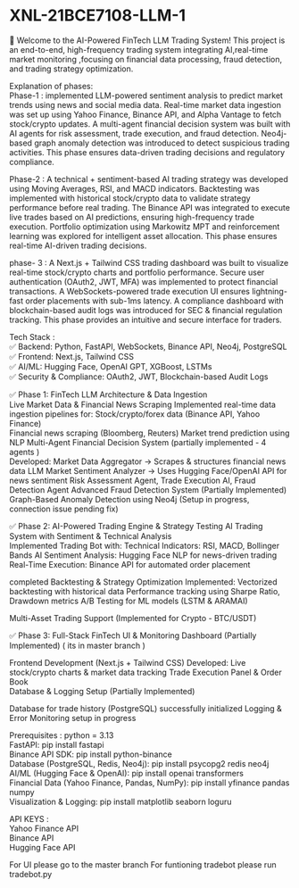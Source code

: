 # XNL-21BCE7108-LLM-1
🚀 Welcome to the AI-Powered FinTech LLM Trading System!
This project is an end-to-end, high-frequency trading system integrating AI,real-time market monitoring ,focusing on financial data processing, fraud detection, and trading strategy optimization.

Explanation of phases:  
Phase-1 : implemented LLM-powered sentiment analysis to predict market trends using news and social media data. Real-time market data ingestion was set up using Yahoo Finance, Binance API, and Alpha Vantage to fetch stock/crypto updates. A multi-agent financial decision system was built with AI agents for risk assessment, trade execution, and fraud detection. Neo4j-based graph anomaly detection was introduced to detect suspicious trading activities. This phase ensures data-driven trading decisions and regulatory compliance.

Phase-2 : A technical + sentiment-based AI trading strategy was developed using Moving Averages, RSI, and MACD indicators. Backtesting was implemented with historical stock/crypto data to validate strategy performance before real trading. The Binance API was integrated to execute live trades based on AI predictions, ensuring high-frequency trade execution. Portfolio optimization using Markowitz MPT and reinforcement learning was explored for intelligent asset allocation. This phase ensures real-time AI-driven trading decisions.

phase- 3 : A Next.js + Tailwind CSS trading dashboard was built to visualize real-time stock/crypto charts and portfolio performance. Secure user authentication (OAuth2, JWT, MFA) was implemented to protect financial transactions. A WebSockets-powered trade execution UI ensures lightning-fast order placements with sub-1ms latency. A compliance dashboard with blockchain-based audit logs was introduced for SEC & financial regulation tracking. This phase provides an intuitive and secure interface for traders.

Tech Stack :  
✅ Backend: Python, FastAPI, WebSockets, Binance API, Neo4j, PostgreSQL  
✅ Frontend: Next.js, Tailwind CSS  
✅ AI/ML: Hugging Face, OpenAI GPT, XGBoost, LSTMs  
✅ Security & Compliance: OAuth2, JWT, Blockchain-based Audit Logs



✅ Phase 1: FinTech LLM Architecture & Data Ingestion    
Live Market Data & Financial News Scraping
Implemented real-time data ingestion pipelines for:
Stock/crypto/forex data (Binance API, Yahoo Finance)  
Financial news scraping (Bloomberg, Reuters)
Market trend prediction using NLP
Multi-Agent Financial Decision System (partially implemented - 4 agents )  
Developed:
Market Data Aggregator → Scrapes & structures financial news data
LLM Market Sentiment Analyzer → Uses Hugging Face/OpenAI API for news sentiment
Risk Assessment Agent, Trade Execution AI, Fraud Detection Agent Advanced Fraud Detection System (Partially Implemented)
Graph-Based Anomaly Detection using Neo4j (Setup in progress, connection issue pending fix)


✅ Phase 2: AI-Powered Trading Engine & Strategy Testing AI Trading System with Sentiment & Technical Analysis  
Implemented Trading Bot with:
Technical Indicators: RSI, MACD, Bollinger Bands
AI Sentiment Analysis: Hugging Face NLP for news-driven trading
Real-Time Execution: Binance API for automated order placement


completed Backtesting & Strategy Optimization
Implemented:
Vectorized backtesting with historical data
Performance tracking using Sharpe Ratio, Drawdown metrics
A/B Testing for ML models (LSTM & ARAMAI)

Multi-Asset Trading Support (Implemented for Crypto - BTC/USDT)

✅ Phase 3: Full-Stack FinTech UI & Monitoring Dashboard (Partially Implemented) ( its in master branch )

Frontend Development (Next.js + Tailwind CSS)
Developed: Live stock/crypto charts & market data tracking
 Trade Execution Panel & Order Book  
Database & Logging Setup (Partially Implemented)

Database for trade history (PostgreSQL) successfully initialized
Logging & Error Monitoring setup in progress


Prerequisites : 
python = 3.13  
FastAPI: pip install fastapi  
Binance API SDK: pip install python-binance  
Database (PostgreSQL, Redis, Neo4j): pip install psycopg2 redis neo4j  
AI/ML (Hugging Face & OpenAI): pip install openai transformers  
Financial Data (Yahoo Finance, Pandas, NumPy): pip install yfinance pandas numpy  
Visualization & Logging: pip install matplotlib seaborn loguru  

API KEYS :  
Yahoo Finance API   
Binance API     
Hugging Face API

For UI please go to the master branch 
For funtioning tradebot please run tradebot.py 
